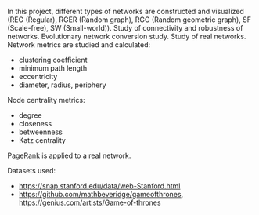 In this project, different types of networks are constructed and visualized (REG (Regular), RGER (Random graph), RGG (Random geometric graph), SF (Scale-free), SW (Small-world)).
Study of connectivity and robustness of networks.
Evolutionary network conversion study.
Study of real networks.
Network metrics are studied and calculated:
  - clustering coefficient
  - minimum path length
  - eccentricity
  - diameter, radius, periphery
 
Node centrality metrics:
  - degree
  - closeness
  - betweenness
  - Katz centrality

PageRank is applied to a real network.

Datasets used:
 - https://snap.stanford.edu/data/web-Stanford.html
 - https://github.com/mathbeveridge/gameofthrones, https://genius.com/artists/Game-of-thrones
